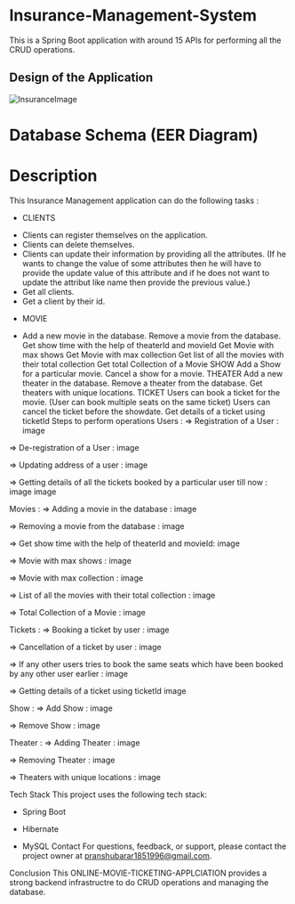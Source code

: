 # Insurance-Management-System
This is a Spring Boot application with around 15 APIs for performing all the CRUD operations.

## Design of the Application
![InsuranceImage](https://user-images.githubusercontent.com/116934640/229379186-0e21929b-7c31-472d-b80e-f5be87858edd.png)


# Database Schema (EER Diagram)


# Description
This Insurance Management application can do the following tasks :

* CLIENTS
- Clients can register themselves on the application.
- Clients can delete themselves.
- Clients can update their information by providing all the attributes. (If he wants to change the value of some attributes then he will have to provide the update
  value of this attribute and if he does not want to update the attribut like name then provide the previous value.)
- Get all clients.
- Get a client by their id.
* MOVIE
- Add a new movie in the database.
Remove a movie from the database.
Get show time with the help of theaterId and movieId
Get Movie with max shows
Get Movie with max collection
Get list of all the movies with their total collection
Get total Collection of a Movie
SHOW
Add a Show for a particular movie.
Cancel a show for a movie.
THEATER
Add a new theater in the database.
Remove a theater from the database.
Get theaters with unique locations.
TICKET
Users can book a ticket for the movie. (User can book multiple seats on the same ticket)
Users can cancel the ticket before the showdate.
Get details of a ticket using ticketId
Steps to perform operations
Users :
=> Registration of a User :
image

=> De-registration of a User :
image

=> Updating address of a user :
image

=> Getting details of all the tickets booked by a particular user till now :
image image

Movies :
=> Adding a movie in the database :
image

=> Removing a movie from the database :
image

=> Get show time with the help of theaterId and movieId:
image

=> Movie with max shows :
image

=> Movie with max collection :
image

=> List of all the movies with their total collection :
image

=> Total Collection of a Movie :
image

Tickets :
=> Booking a ticket by user :
image

=> Cancellation of a ticket by user :
image

=> If any other users tries to book the same seats which have been booked by any other user earlier :
image

=> Getting details of a ticket using ticketId
image

Show :
=> Add Show :
image

=> Remove Show :
image

Theater :
=> Adding Theater :
image

=> Removing Theater :
image

=> Theaters with unique locations :
image

Tech Stack
This project uses the following tech stack:

- Spring Boot
* Hibernate
+ MySQL
Contact
For questions, feedback, or support, please contact the project owner at pranshubarar1851996@gmail.com.

Conclusion
This ONLINE-MOVIE-TICKETING-APPLCIATION provides a strong backend infrastructre to do CRUD operations and managing the database.
